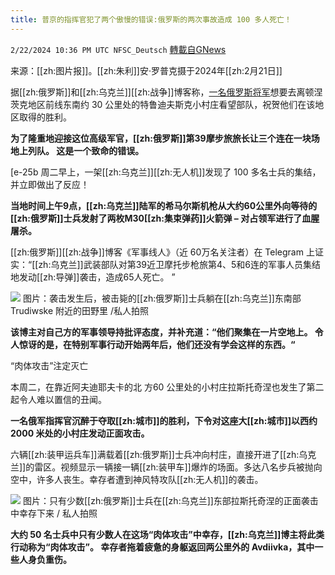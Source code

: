 ```yaml
---
title: 普京的指挥官犯了两个傲慢的错误:俄罗斯的两次事故造成 100 多人死亡！
---
```

`2/22/2024 10:36 PM UTC NFSC_Deutsch` [轉載自GNews](https://gnews.org/articles/2333428)

来源：[[zh:图片报]]。[[zh:朱利]]安·罗普克摄于2024年[[zh:2月21日]]

据[[zh:俄罗斯]]和[[zh:乌克兰]][[zh:战争]]博客称，[一名俄罗斯将军](http://ein%20russischer%20General%20die%20Truppe%20besuchen)想要去离顿涅茨克地区前线东南约 30 公里处的特鲁迪夫斯克小村庄看望部队，祝贺他们在该地区取得的胜利。


**为了隆重地迎接这位高级军官，[[zh:俄罗斯]]第39摩步旅旅长让三个连在一块场地上列队。 这是一个致命的错误。**

[e-25b︎︎︎ 周二早上，一架[[zh:乌克兰]][[zh:无人机]]发现了 100 多名士兵的集结，并立即做出了反应！


**当地时间上午9点，[[zh:乌克兰]]陆军的希马尔斯机枪从大约60公里外向等待的[[zh:俄罗斯]]士兵发射了两枚M30[[zh:集束弹药]]火箭弹 – 对占领军进行了血腥屠杀。**


[[zh:俄罗斯]][[zh:战争]]博客《军事线人》（近 60万名关注者）在 Telegram 上证实：“[[zh:乌克兰]]武装部队对第39近卫摩托步枪旅第4、5和6连的军事人员集结地发动[[zh:导弹]]袭击，造成65人死亡。 ”


![](https://i.imgur.com/xVWJeVz.jpeg)
图片：袭击发生后，被击毙的[[zh:俄罗斯]]士兵躺在[[zh:乌克兰]]东南部 Trudiwske 附近的田野里 /私人拍照


**该博主对自己方的军事领导持批评态度，并补充道：“他们聚集在一片空地上。 令人惊讶的是，在特别军事行动开始两年后，他们还没有学会这样的东西。“**


  “肉体攻击”注定灭亡


本周二，在靠近阿夫迪耶夫卡的北 方60 公里处的小村庄拉斯托奇涅也发生了第二起令人难以置信的丑闻。


**一名俄军指挥官沉醉于夺取[[zh:城市]]的胜利，下令对这座大[[zh:城市]]以西约 2000 米处的小村庄发动正面攻击。**


六辆[[zh:装甲运兵车]]满载着[[zh:俄罗斯]]士兵冲向村庄，直接开进了[[zh:乌克兰]]的雷区。视频显示一辆接一辆[[zh:装甲车]]爆炸的场面。多达八名步兵被抛向空中，许多人丧生。幸存者遭到神风特攻队[[zh:无人机]]的袭击。


![](https://i.imgur.com/92BHD7w.jpeg)
图片：只有少数[[zh:俄罗斯]]士兵在[[zh:乌克兰]]东部拉斯托奇涅的正面袭击中幸存下来 / 私人拍照


**大约 50 名士兵中只有少数人在这场“肉体攻击”中幸存，[[zh:乌克兰]]博主将此类行动称为“肉体攻击”。 幸存者拖着疲惫的身躯返回两公里外的 Avdiivka，其中一些人身负重伤。**






